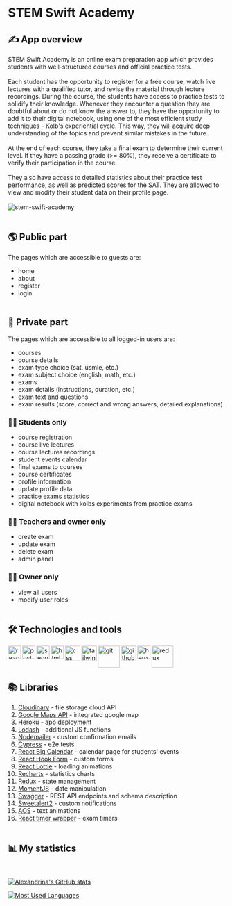 # STEM Swift Academy

## ✍️ App overview

STEM Swift Academy is an online exam preparation app which provides students with well-structured courses and official practice tests. <br><br>
Each student has the opportunity to register for a free course, watch live lectures with a qualified tutor, and revise the material through lecture recordings. During the course, the students have access to practice tests to solidify their knowledge. Whenever they encounter a question they are doubtful about or do not know the answer to, they have the opportunity to add it to their digital notebook, using one of the most efficient study techniques - Kolb's experiential cycle. This way, they will acquire deep understanding of the topics and prevent similar mistakes in the future. <br><br>At the end of each course, they take a final exam to determine their current level. If they have a passing grade (>= 80%), they receive a certificate to verify their participation in the course.<br><br>
They also have access to detailed statistics about their practice test performance, as well as predicted scores for the SAT. They are allowed to view and modify their student data on their profile page.
<br />
<br />
<img align="center" alt="stem-swift-academy" src="https://res.cloudinary.com/drinka/image/upload/v1649836838/sat-academy/ssa-home_j2bzev.png" />
<br/>
<br/>

## 🌎 Public part

The pages which are accessible to guests are:

- home
- about
- register
- login
  <br/>
  <br/>

## 👤 Private part

The pages which are accessible to all logged-in users are:

- courses
- course details
- exam type choice (sat, usmle, etc.)
- exam subject choice (english, math, etc.)
- exams 
- exam details (instructions, duration, etc.)
- exam text and questions
- exam results (score, correct and wrong answers, detailed explanations)

### 🧑‍🎓 Students only

- course registration
- course live lectures
- course lectures recordings
- student events calendar
- final exams to courses
- course certificates
- profile information
- update profile data
- practice exams statistics
- digital notebook with kolbs experiments from practice exams

### 🧑‍🏫 Teachers and owner only

- create exam
- update exam
- delete exam
- admin panel

### 👩‍💼 Owner only

- view all users
- modify user roles
  <br/>
  <br/>

## 🛠️ Technologies and tools

<img align="left" alt="react" width="30px" src="https://www.pinclipart.com/picdir/middle/537-5374089_react-js-logo-clipart.png" />
<img align="left" alt="postgresql" width="30px" src="https://upload.wikimedia.org/wikipedia/commons/thumb/2/29/Postgresql_elephant.svg/1200px-Postgresql_elephant.svg.png" />
<img align="left" alt="sequelize" width="30px" src="https://seeklogo.com/images/S/sequelize-logo-9A5075DB9F-seeklogo.com.png" />
<img align="left" alt="html" width="30px" src="https://e7.pngegg.com/pngimages/410/100/png-clipart-web-development-html-responsive-web-design-logo-javascript-html-angle-web-design.png" />
<img align="left" alt="css" width="35px" src="https://e7.pngegg.com/pngimages/893/87/png-clipart-web-development-html-cascading-style-sheets-css3-bootstrap-minimalist-resume-blue-angle.png" />
<img align="left" alt="tailwind" width="35px" src="https://img.stackshare.io/service/8158/default_660b7c41c3ba489cb581eec89c04655404258c19.png" />
<img align="left" alt="git" width="50px" src="https://cdn.freebiesupply.com/logos/thumbs/2x/git-logo.png" />
<img align="left" alt="github" width="35px" src="https://upload.wikimedia.org/wikipedia/commons/thumb/9/91/Octicons-mark-github.svg/2048px-Octicons-mark-github.svg.png" />
<img align="left" alt="heroku" width="30px" src="https://raw.githubusercontent.com/ivangabriele/vscode-heroku/master/res/icon.png" />
<img align="left" alt="redux" width="50px" src="https://upload.wikimedia.org/wikipedia/commons/4/49/Redux.png" />

<br />
<br />
<br />

## 📚 Libraries

1. [Cloudinary](https://cloudinary.com/) - file storage cloud API
2. [Google Maps API](https://mapsplatform.google.com/) - integrated google map
3. [Heroku](https://heroku.com/) - app deployment
4. [Lodash](https://www.npmjs.com/package/lodash) - additional JS functions
5. [Nodemailer](https://nodemailer.com/about/) - custom confirmation emails
6. [Cypress](https://www.cypress.io/) - e2e tests
7. [React Big Calendar](https://www.npmjs.com/package/react-big-calendar?activeTab=versions) - calendar page for students' events
8. [React Hook Form](https://react-hook-form.com/) - custom forms
9. [React Lottie](https://www.npmjs.com/package/react-lottie) - loading animations
10. [Recharts](https://recharts.org/en-US/) - statistics charts
11. [Redux](https://redux.js.org/) - state management
12. [MomentJS](https://momentjs.com/) - date manipulation
13. [Swagger](https://swagger.io/) - REST API endpoints and schema description
14. [Sweetalert2](https://sweetalert2.github.io/) - custom notifications
15. [AOS](https://michalsnik.github.io/aos/) - text animations
16. [React timer wrapper](https://ryanhefner.github.io/react-timer-wrapper/) - exam timers
    <br />
    <br />

## 📊 My statistics

<br />

[![Alexandrina's GitHub stats](https://github-readme-stats.vercel.app/api?username=alexmehandzhiyska&show_icons=true)](https://github.com/alexmehandzhiyska/sat-academy-fe)

[![Most Used Languages](https://github-readme-stats.vercel.app/api/top-langs/?username=alexmehandzhiyska)](https://github.com/alexmehandzhiyska/sat-academy-fe)
